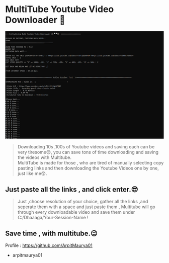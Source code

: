 # MultiTube Youtube Video Downloader 🤙

![alt text](https://github.com/ArpitMaurya01/MultiTube/blob/main/ScreenShot/YTD%20(2).png)

> Downloading 10s ,100s of Youtube videos and saving each can be very tiresome😒, you can save tons of time downloading and saving the videos with Multitube.  
MultiTube is made for those , who are tired of manually selecting copy pasting links and then downloading the Youtube Videos one by one, just like me😙.

## Just paste all the links , and click enter.😎

> Just ,choose resolution of your choice, gather all the links ,and seperate them with a space and just paste them , Multitube will go through every downloadable 
video and save them under C:/Dhaaaga/Your-Session-Name !

## Save time , with multitube.😉

Profile : https://github.com/ArpitMaurya01
- arpitmaurya01
